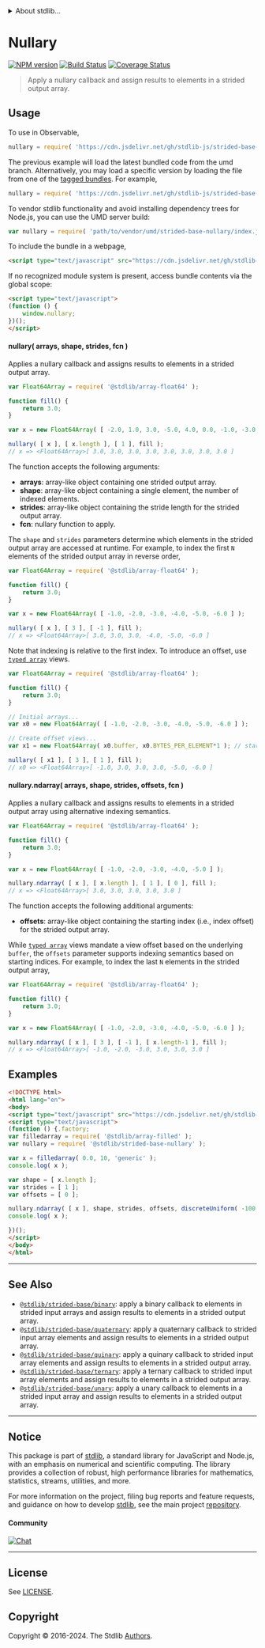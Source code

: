 <!--

@license Apache-2.0

Copyright (c) 2020 The Stdlib Authors.

Licensed under the Apache License, Version 2.0 (the "License");
you may not use this file except in compliance with the License.
You may obtain a copy of the License at

   http://www.apache.org/licenses/LICENSE-2.0

Unless required by applicable law or agreed to in writing, software
distributed under the License is distributed on an "AS IS" BASIS,
WITHOUT WARRANTIES OR CONDITIONS OF ANY KIND, either express or implied.
See the License for the specific language governing permissions and
limitations under the License.

-->


<details>
  <summary>
    About stdlib...
  </summary>
  <p>We believe in a future in which the web is a preferred environment for numerical computation. To help realize this future, we've built stdlib. stdlib is a standard library, with an emphasis on numerical and scientific computation, written in JavaScript (and C) for execution in browsers and in Node.js.</p>
  <p>The library is fully decomposable, being architected in such a way that you can swap out and mix and match APIs and functionality to cater to your exact preferences and use cases.</p>
  <p>When you use stdlib, you can be absolutely certain that you are using the most thorough, rigorous, well-written, studied, documented, tested, measured, and high-quality code out there.</p>
  <p>To join us in bringing numerical computing to the web, get started by checking us out on <a href="https://github.com/stdlib-js/stdlib">GitHub</a>, and please consider <a href="https://opencollective.com/stdlib">financially supporting stdlib</a>. We greatly appreciate your continued support!</p>
</details>

# Nullary

[![NPM version][npm-image]][npm-url] [![Build Status][test-image]][test-url] [![Coverage Status][coverage-image]][coverage-url] <!-- [![dependencies][dependencies-image]][dependencies-url] -->

> Apply a nullary callback and assign results to elements in a strided output array.

<section class="intro">

</section>

<!-- /.intro -->



<section class="usage">

## Usage

To use in Observable,

```javascript
nullary = require( 'https://cdn.jsdelivr.net/gh/stdlib-js/strided-base-nullary@umd/browser.js' )
```
The previous example will load the latest bundled code from the umd branch. Alternatively, you may load a specific version by loading the file from one of the [tagged bundles](https://github.com/stdlib-js/strided-base-nullary/tags). For example,

```javascript
nullary = require( 'https://cdn.jsdelivr.net/gh/stdlib-js/strided-base-nullary@v0.3.0-umd/browser.js' )
```

To vendor stdlib functionality and avoid installing dependency trees for Node.js, you can use the UMD server build:

```javascript
var nullary = require( 'path/to/vendor/umd/strided-base-nullary/index.js' )
```

To include the bundle in a webpage,

```html
<script type="text/javascript" src="https://cdn.jsdelivr.net/gh/stdlib-js/strided-base-nullary@umd/browser.js"></script>
```

If no recognized module system is present, access bundle contents via the global scope:

```html
<script type="text/javascript">
(function () {
    window.nullary;
})();
</script>
```

#### nullary( arrays, shape, strides, fcn )

Applies a nullary callback and assigns results to elements in a strided output array.

```javascript
var Float64Array = require( '@stdlib/array-float64' );

function fill() {
    return 3.0;
}

var x = new Float64Array( [ -2.0, 1.0, 3.0, -5.0, 4.0, 0.0, -1.0, -3.0 ] );

nullary( [ x ], [ x.length ], [ 1 ], fill );
// x => <Float64Array>[ 3.0, 3.0, 3.0, 3.0, 3.0, 3.0, 3.0, 3.0 ]
```

The function accepts the following arguments:

-   **arrays**: array-like object containing one strided output array.
-   **shape**: array-like object containing a single element, the number of indexed elements.
-   **strides**: array-like object containing the stride length for the strided output array.
-   **fcn**: nullary function to apply.

The `shape` and `strides` parameters determine which elements in the strided output array are accessed at runtime. For example, to index the first `N` elements of the strided output array in reverse order,

```javascript
var Float64Array = require( '@stdlib/array-float64' );

function fill() {
    return 3.0;
}

var x = new Float64Array( [ -1.0, -2.0, -3.0, -4.0, -5.0, -6.0 ] );

nullary( [ x ], [ 3 ], [ -1 ], fill );
// x => <Float64Array>[ 3.0, 3.0, 3.0, -4.0, -5.0, -6.0 ]
```

Note that indexing is relative to the first index. To introduce an offset, use [`typed array`][mdn-typed-array] views.

```javascript
var Float64Array = require( '@stdlib/array-float64' );

function fill() {
    return 3.0;
}

// Initial arrays...
var x0 = new Float64Array( [ -1.0, -2.0, -3.0, -4.0, -5.0, -6.0 ] );

// Create offset views...
var x1 = new Float64Array( x0.buffer, x0.BYTES_PER_ELEMENT*1 ); // start at 2nd element

nullary( [ x1 ], [ 3 ], [ 1 ], fill );
// x0 => <Float64Array>[ -1.0, 3.0, 3.0, 3.0, -5.0, -6.0 ]
```

#### nullary.ndarray( arrays, shape, strides, offsets, fcn )

Applies a nullary callback and assigns results to elements in a strided output array using alternative indexing semantics.

```javascript
var Float64Array = require( '@stdlib/array-float64' );

function fill() {
    return 3.0;
}

var x = new Float64Array( [ -1.0, -2.0, -3.0, -4.0, -5.0 ] );

nullary.ndarray( [ x ], [ x.length ], [ 1 ], [ 0 ], fill );
// x => <Float64Array>[ 3.0, 3.0, 3.0, 3.0, 3.0 ]
```

The function accepts the following additional arguments:

-   **offsets**: array-like object containing the starting index (i.e., index offset) for the strided output array.

While [`typed array`][mdn-typed-array] views mandate a view offset based on the underlying `buffer`, the `offsets` parameter supports indexing semantics based on starting indices. For example, to index the last `N` elements in the strided output array,

```javascript
var Float64Array = require( '@stdlib/array-float64' );

function fill() {
    return 3.0;
}

var x = new Float64Array( [ -1.0, -2.0, -3.0, -4.0, -5.0, -6.0 ] );

nullary.ndarray( [ x ], [ 3 ], [ -1 ], [ x.length-1 ], fill );
// x => <Float64Array>[ -1.0, -2.0, -3.0, 3.0, 3.0, 3.0 ]
```

</section>

<!-- /.usage -->

<section class="notes">

</section>

<!-- /.notes -->

<section class="examples">

## Examples

<!-- eslint no-undef: "error" -->

```html
<!DOCTYPE html>
<html lang="en">
<body>
<script type="text/javascript" src="https://cdn.jsdelivr.net/gh/stdlib-js/random-base-discrete-uniform@umd/browser.js"></script>
<script type="text/javascript">
(function () {.factory;
var filledarray = require( '@stdlib/array-filled' );
var nullary = require( '@stdlib/strided-base-nullary' );

var x = filledarray( 0.0, 10, 'generic' );
console.log( x );

var shape = [ x.length ];
var strides = [ 1 ];
var offsets = [ 0 ];

nullary.ndarray( [ x ], shape, strides, offsets, discreteUniform( -100, 100 ) );
console.log( x );

})();
</script>
</body>
</html>
```

</section>

<!-- /.examples -->

<!-- C interface documentation. -->



<!-- Section for related `stdlib` packages. Do not manually edit this section, as it is automatically populated. -->

<section class="related">

* * *

## See Also

-   <span class="package-name">[`@stdlib/strided-base/binary`][@stdlib/strided/base/binary]</span><span class="delimiter">: </span><span class="description">apply a binary callback to elements in strided input arrays and assign results to elements in a strided output array.</span>
-   <span class="package-name">[`@stdlib/strided-base/quaternary`][@stdlib/strided/base/quaternary]</span><span class="delimiter">: </span><span class="description">apply a quaternary callback to strided input array elements and assign results to elements in a strided output array.</span>
-   <span class="package-name">[`@stdlib/strided-base/quinary`][@stdlib/strided/base/quinary]</span><span class="delimiter">: </span><span class="description">apply a quinary callback to strided input array elements and assign results to elements in a strided output array.</span>
-   <span class="package-name">[`@stdlib/strided-base/ternary`][@stdlib/strided/base/ternary]</span><span class="delimiter">: </span><span class="description">apply a ternary callback to strided input array elements and assign results to elements in a strided output array.</span>
-   <span class="package-name">[`@stdlib/strided-base/unary`][@stdlib/strided/base/unary]</span><span class="delimiter">: </span><span class="description">apply a unary callback to elements in a strided input array and assign results to elements in a strided output array.</span>

</section>

<!-- /.related -->

<!-- Section for all links. Make sure to keep an empty line after the `section` element and another before the `/section` close. -->


<section class="main-repo" >

* * *

## Notice

This package is part of [stdlib][stdlib], a standard library for JavaScript and Node.js, with an emphasis on numerical and scientific computing. The library provides a collection of robust, high performance libraries for mathematics, statistics, streams, utilities, and more.

For more information on the project, filing bug reports and feature requests, and guidance on how to develop [stdlib][stdlib], see the main project [repository][stdlib].

#### Community

[![Chat][chat-image]][chat-url]

---

## License

See [LICENSE][stdlib-license].


## Copyright

Copyright &copy; 2016-2024. The Stdlib [Authors][stdlib-authors].

</section>

<!-- /.stdlib -->

<!-- Section for all links. Make sure to keep an empty line after the `section` element and another before the `/section` close. -->

<section class="links">

[npm-image]: http://img.shields.io/npm/v/@stdlib/strided-base-nullary.svg
[npm-url]: https://npmjs.org/package/@stdlib/strided-base-nullary

[test-image]: https://github.com/stdlib-js/strided-base-nullary/actions/workflows/test.yml/badge.svg?branch=v0.3.0
[test-url]: https://github.com/stdlib-js/strided-base-nullary/actions/workflows/test.yml?query=branch:v0.3.0

[coverage-image]: https://img.shields.io/codecov/c/github/stdlib-js/strided-base-nullary/main.svg
[coverage-url]: https://codecov.io/github/stdlib-js/strided-base-nullary?branch=main

<!--

[dependencies-image]: https://img.shields.io/david/stdlib-js/strided-base-nullary.svg
[dependencies-url]: https://david-dm.org/stdlib-js/strided-base-nullary/main

-->

[chat-image]: https://img.shields.io/gitter/room/stdlib-js/stdlib.svg
[chat-url]: https://app.gitter.im/#/room/#stdlib-js_stdlib:gitter.im

[stdlib]: https://github.com/stdlib-js/stdlib

[stdlib-authors]: https://github.com/stdlib-js/stdlib/graphs/contributors

[umd]: https://github.com/umdjs/umd
[es-module]: https://developer.mozilla.org/en-US/docs/Web/JavaScript/Guide/Modules

[deno-url]: https://github.com/stdlib-js/strided-base-nullary/tree/deno
[deno-readme]: https://github.com/stdlib-js/strided-base-nullary/blob/deno/README.md
[umd-url]: https://github.com/stdlib-js/strided-base-nullary/tree/umd
[umd-readme]: https://github.com/stdlib-js/strided-base-nullary/blob/umd/README.md
[esm-url]: https://github.com/stdlib-js/strided-base-nullary/tree/esm
[esm-readme]: https://github.com/stdlib-js/strided-base-nullary/blob/esm/README.md
[branches-url]: https://github.com/stdlib-js/strided-base-nullary/blob/main/branches.md

[stdlib-license]: https://raw.githubusercontent.com/stdlib-js/strided-base-nullary/main/LICENSE

[mdn-typed-array]: https://developer.mozilla.org/en-US/docs/Web/JavaScript/Reference/Global_Objects/TypedArray

<!-- <related-links> -->

[@stdlib/strided/base/binary]: https://github.com/stdlib-js/strided-base-binary/tree/umd

[@stdlib/strided/base/quaternary]: https://github.com/stdlib-js/strided-base-quaternary/tree/umd

[@stdlib/strided/base/quinary]: https://github.com/stdlib-js/strided-base-quinary/tree/umd

[@stdlib/strided/base/ternary]: https://github.com/stdlib-js/strided-base-ternary/tree/umd

[@stdlib/strided/base/unary]: https://github.com/stdlib-js/strided-base-unary/tree/umd

<!-- </related-links> -->

</section>

<!-- /.links -->
